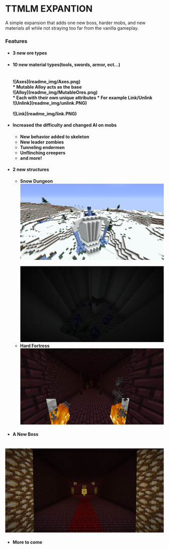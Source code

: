 # TTMLM EXPANTION
A simple expansion that adds one new boss, harder mobs, and new materials all while not straying too far from the vanilla gameplay.

### Features
* <h4>3 new ore types<h4>
* <h4>10 new material types(tools, swords, armor, ect...)<h4>
   <br>![Axes](readme_img/Axes.png)</br>
   * Mutable Alloy acts as the base
   <br>![Alloy](readme_img/MutableOres.png)</br>
   * Each with their own unique attributes
   * For example Link/Unlink
   <br>![Unlink](readme_img/unlink.PNG)</br>
   <br>![Link](readme_img/link.PNG)</br>
  

* <h4>Increased the difficulty and changed AI on mobs<h4>

  * New behavior added to skeleton
  * New leader zombies
  * Tunneling endermen
  * Unflinching creepers
  * and more!

* <h4>2 new structures<h4>

  * Snow Dungeon
  <br>![Snow](readme_img/Snowdungeon.png)</br>
  <br>![Snow](readme_img/SnowdunegonInside.png)</br>
  * Hard Fortress
  <br>![Snow](readme_img/HardFortress.png)</br>

* <h4>A New Boss<h4>
<br>![Boss](readme_img/BossRoom.png)</br>  

* <h4>More to come<h4>

